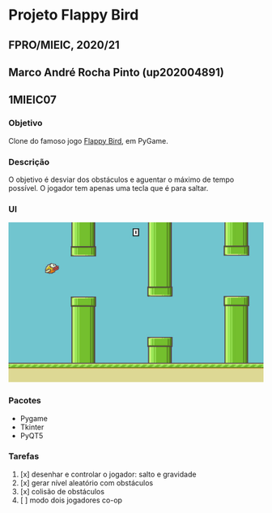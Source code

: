 # Projeto Flappy Bird
## FPRO/MIEIC, 2020/21
## Marco André Rocha Pinto (up202004891)
## 1MIEIC07

### Objetivo

Clone do famoso jogo [Flappy Bird](https://flappybird.io/), em PyGame.

### Descrição

O objetivo é desviar dos obstáculos e aguentar o máximo de tempo possível. O jogador tem apenas uma tecla que é para saltar.

### UI

![UI](src/ui.jpg)

### Pacotes

- Pygame
- Tkinter
- PyQT5


### Tarefas

1. [x] desenhar e controlar o jogador: salto e gravidade
1. [x] gerar nível aleatório com obstáculos
1. [x] colisão de obstáculos
1. [ ] modo dois jogadores co-op
